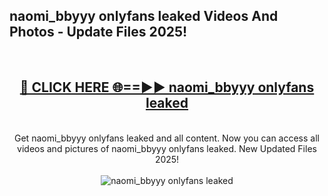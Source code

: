<h2>naomi_bbyyy onlyfans leaked Videos And Photos - Update Files 2025!</h2>
<br>
<div align="center">
<h2><a href="https://top-ai-tools.click/QrbHav" rel="nofollow">🔴 CLICK HERE 🌐==►► naomi_bbyyy onlyfans leaked</a></h2>
<br>
Get naomi_bbyyy onlyfans leaked and all content. Now you can access all videos and pictures of naomi_bbyyy onlyfans leaked. New Updated Files 2025!
<br>
<br>
<a href="https://top-ai-tools.click/QrbHav" rel="nofollow" data-target="animated-image.originalLink"><img src="https://i.ibb.co.com/WyWwxjT/player-gif2.gif" alt="naomi_bbyyy onlyfans leaked" style="max-width: 100%; display: inline-block;" data-target="animated-image.originalImage"></a>
</div>
<br>
